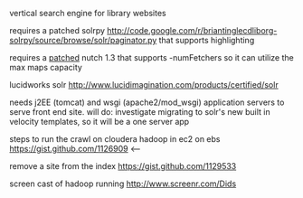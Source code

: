 vertical search engine for library websites

requires a patched solrpy http://code.google.com/r/briantinglecdliborg-solrpy/source/browse/solr/paginator.py that supports highlighting

requires a <a href='https://github.com/tingletech/nutch/commit/d034c6663ef08814cd2d28f1bd01de99a97b7034'>patched</a> nutch 1.3 that supports -numFetchers so it can utilize the max maps capacity

lucidworks solr http://www.lucidimagination.com/products/certified/solr

needs j2EE (tomcat) and wsgi (apache2/mod\_wsgi) application servers to serve front end site.  will do: investigate migrating to solr's new built in velocity templates, so it will be a one server app

steps to run the crawl on cloudera hadoop in ec2 on ebs https://gist.github.com/1126909 <--

remove a site from the index https://gist.github.com/1129533

screen cast of hadoop running http://www.screenr.com/Dids


